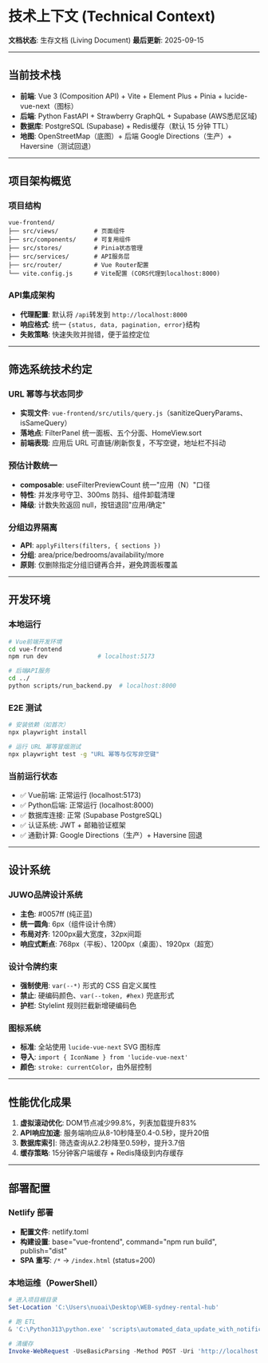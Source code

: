 # 技术上下文 (Technical Context)

**文档状态**: 生存文档 (Living Document)
**最后更新**: 2025-09-15

---

## 当前技术栈

- **前端**: Vue 3 (Composition API) + Vite + Element Plus + Pinia + lucide-vue-next（图标）
- **后端**: Python FastAPI + Strawberry GraphQL + Supabase (AWS悉尼区域)
- **数据库**: PostgreSQL (Supabase) + Redis缓存（默认 15 分钟 TTL）
- **地图**: OpenStreetMap（底图）+ 后端 Google Directions（生产）+ Haversine（测试回退）

---

## 项目架构概览

### 项目结构
```
vue-frontend/
├── src/views/          # 页面组件
├── src/components/     # 可复用组件
├── src/stores/         # Pinia状态管理
├── src/services/       # API服务层
├── src/router/         # Vue Router配置
└── vite.config.js      # Vite配置 (CORS代理到localhost:8000)
```

### API集成架构
- **代理配置**: 默认将 `/api`转发到 `http://localhost:8000`
- **响应格式**: 统一 `{status, data, pagination, error}`结构
- **失败策略**: 快速失败并抛错，便于监控定位

---

## 筛选系统技术约定

### URL 幂等与状态同步
- **实现文件**: `vue-frontend/src/utils/query.js`（sanitizeQueryParams、isSameQuery）
- **落地点**: FilterPanel 统一面板、五个分面、HomeView.sort
- **前端表现**: 应用后 URL 可直链/刷新恢复，不写空键，地址栏不抖动

### 预估计数统一
- **composable**: useFilterPreviewCount 统一"应用（N）"口径
- **特性**: 并发序号守卫、300ms 防抖、组件卸载清理
- **降级**: 计数失败返回 null，按钮退回"应用/确定"

### 分组边界隔离
- **API**: `applyFilters(filters, { sections })`
- **分组**: area/price/bedrooms/availability/more
- **原则**: 仅删除指定分组旧键再合并，避免跨面板覆盖

---

## 开发环境

### 本地运行
```bash
# Vue前端开发环境
cd vue-frontend
npm run dev              # localhost:5173

# 后端API服务
cd ../
python scripts/run_backend.py  # localhost:8000
```

### E2E 测试
```bash
# 安装依赖（如首次）
npx playwright install

# 运行 URL 幂等冒烟测试
npx playwright test -g "URL 幂等与仅写非空键"
```

### 当前运行状态
- ✅ Vue前端: 正常运行 (localhost:5173)
- ✅ Python后端: 正常运行 (localhost:8000)
- ✅ 数据库连接: 正常 (Supabase PostgreSQL)
- ✅ 认证系统: JWT + 邮箱验证框架
- ✅ 通勤计算: Google Directions（生产）+ Haversine 回退

---

## 设计系统

### JUWO品牌设计系统
- **主色**: #0057ff (纯正蓝)
- **统一圆角**: 6px（组件设计令牌）
- **布局对齐**: 1200px最大宽度，32px间距
- **响应式断点**: 768px（平板）、1200px（桌面）、1920px（超宽）

### 设计令牌约束
- **强制使用**: `var(--*)` 形式的 CSS 自定义属性
- **禁止**: 硬编码颜色、`var(--token, #hex)` 兜底形式
- **护栏**: Stylelint 规则拦截新增硬编码色

### 图标系统
- **标准**: 全站使用 `lucide-vue-next` SVG 图标库
- **导入**: `import { IconName } from 'lucide-vue-next'`
- **颜色**: `stroke: currentColor`，由外层控制

---

## 性能优化成果

1. **虚拟滚动优化**: DOM节点减少99.8%，列表加载提升83%
2. **API响应加速**: 服务端响应从8-10秒降至0.4-0.5秒，提升20倍
3. **数据库索引**: 筛选查询从2.2秒降至0.59秒，提升3.7倍
4. **缓存策略**: 15分钟客户端缓存 + Redis降级到内存缓存

---

## 部署配置

### Netlify 部署
- **配置文件**: netlify.toml
- **构建设置**: base="vue-frontend", command="npm run build", publish="dist"
- **SPA 重写**: `/*` → `/index.html` (status=200)

### 本地运维（PowerShell）
```powershell
# 进入项目根目录
Set-Location 'C:\Users\nuoai\Desktop\WEB-sydney-rental-hub'

# 跑 ETL
& 'C:\Python313\python.exe' 'scripts\automated_data_update_with_notifications.py' --run-once

# 清缓存
Invoke-WebRequest -UseBasicParsing -Method POST -Uri 'http://localhost:8000/api/cache/invalidate?invalidate_all=true' | Out-Null
